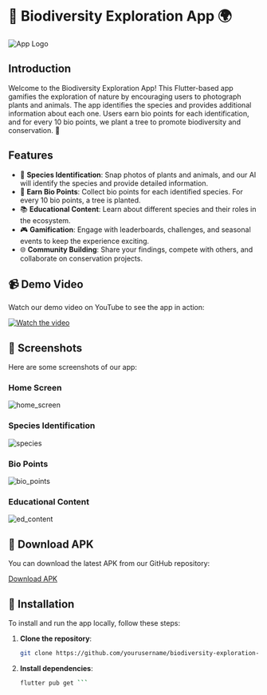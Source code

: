 # 🌿 Biodiversity Exploration App 🌍

![App Logo](link_to_logo_image)

## Introduction

Welcome to the Biodiversity Exploration App! This Flutter-based app gamifies the exploration of nature by encouraging users to photograph plants and animals. The app identifies the species and provides additional information about each one. Users earn bio points for each identification, and for every 10 bio points, we plant a tree to promote biodiversity and conservation. 🌳

## Features

- 🐾 **Species Identification**: Snap photos of plants and animals, and our AI will identify the species and provide detailed information.
- 🌱 **Earn Bio Points**: Collect bio points for each identified species. For every 10 bio points, a tree is planted.
- 📚 **Educational Content**: Learn about different species and their roles in the ecosystem.
- 🎮 **Gamification**: Engage with leaderboards, challenges, and seasonal events to keep the experience exciting.
- 🌐 **Community Building**: Share your findings, compete with others, and collaborate on conservation projects.

## 📹 Demo Video

Watch our demo video on YouTube to see the app in action:

[![Watch the video](link_to_thumbnail_image)](https://www.youtube.com/watch?v=your_video_id)

## 📸 Screenshots

Here are some screenshots of our app:

### Home Screen
![home_screen](https://github.com/abhijit-23blaze/Bio-Bounty/assets/169768803/fc618c18-0685-4420-977b-644336dd1231)


### Species Identification
![species](https://github.com/abhijit-23blaze/Bio-Bounty/assets/169768803/dd1fdc5a-47d4-483e-b882-40f723ec651c)

### Bio Points
![bio_points](https://github.com/abhijit-23blaze/Bio-Bounty/assets/169768803/50d04fb2-a322-4c23-ab54-4b7a47822d0c)

### Educational Content
![ed_content](https://github.com/abhijit-23blaze/Bio-Bounty/assets/169768803/7937754d-2487-4b21-810d-74a0b9d8a660)

## 📲 Download APK

You can download the latest APK from our GitHub repository:

[Download APK](assets/app-release.apk)

## 🚀 Installation

To install and run the app locally, follow these steps:

1. **Clone the repository**:
   ```sh
   git clone https://github.com/yourusername/biodiversity-exploration-app.git ```

  2. **Install dependencies**:
     ```sh
     flutter pub get ```


  
